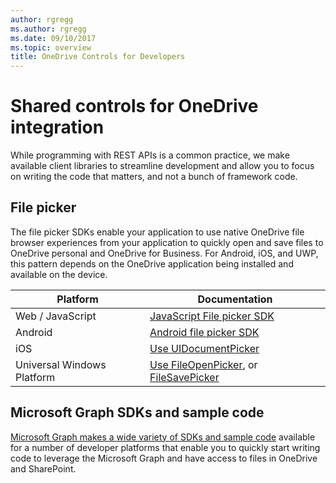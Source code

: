 ```yaml
---
author: rgregg
ms.author: rgregg
ms.date: 09/10/2017
ms.topic: overview
title: OneDrive Controls for Developers
---
```

# Shared controls for OneDrive integration

While programming with REST APIs is a common practice, we make available client libraries to streamline development and allow you to focus on writing the code that matters, and not a bunch of framework code.

## File picker

The file picker SDKs enable your application to use native OneDrive file browser experiences from your application to quickly open and save files to OneDrive personal and OneDrive for Business.
For Android, iOS, and UWP, this pattern depends on the OneDrive application being installed and available on the device.

| Platform                   | Documentation                                                            |
| -------------------------- | ------------------------------------------------------------------------ |
| Web / JavaScript           | [JavaScript File picker SDK][web-picker]                                 |
| Android                    | [Android file picker SDK][android-picker]                                |
| iOS                        | [Use UIDocumentPicker][ios-picker]                                       |
| Universal Windows Platform | [Use FileOpenPicker][windows-picker], or [FileSavePicker][windows-saver] |


[android-picker]: android/index.md
[ios-picker]: https://developer.apple.com/library/ios/documentation/FileManagement/Conceptual/DocumentPickerProgrammingGuide/AccessingDocuments/AccessingDocuments.html
[web-picker]: js-v72/index.md
[windows-picker]: https://msdn.microsoft.com/library/windows/apps/br207847
[windows-saver]: https://msdn.microsoft.com/en-us/library/windows/apps/windows.storage.pickers.filesavepicker.aspx

## Microsoft Graph SDKs and sample code

[Microsoft Graph makes a wide variety of SDKs and sample code](https://developer.microsoft.com/en-us/graph/code-samples-and-sdks) available for a number of developer platforms that enable you to quickly start writing code to leverage the Microsoft Graph and have access to files in OneDrive and SharePoint.



<!-- {
  "type": "#page.annotation",
  "description": "SDKs to make integrating with OneDrive easy.",
  "keywords": "sdk,windows,ios,android,js,javascript,C#,c-sharp,java,objective-c,python",
  "section": "sdks",
  "tocPath": "OneDrive SDKs",
  "tocBookmarks": {
    "OneDrive SDKs/Client libraries": "#microsoft-graph-sdks-and-sample-code",
    "OneDrive SDKs/File pickers": "#file-picker-sdks"
  }
} -->
